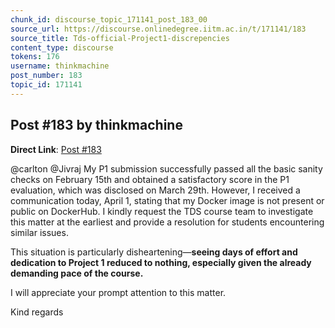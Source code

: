 ```yaml
---
chunk_id: discourse_topic_171141_post_183_00
source_url: https://discourse.onlinedegree.iitm.ac.in/t/171141/183
source_title: Tds-official-Project1-discrepencies
content_type: discourse
tokens: 176
username: thinkmachine
post_number: 183
topic_id: 171141
---
```


## Post #183 by thinkmachine

**Direct Link**: [Post #183](https://discourse.onlinedegree.iitm.ac.in/t/171141/183)

@carlton @Jivraj My P1 submission successfully passed all the basic sanity checks on February 15th and obtained a satisfactory score in the P1 evaluation, which was disclosed on March 29th. However, I received a communication today, April 1, stating that my Docker image is not present or public on DockerHub. I kindly request the TDS course team to investigate this matter at the earliest and provide a resolution for students encountering similar issues.

This situation is particularly disheartening—**seeing days of effort and dedication to Project 1 reduced to nothing, especially given the already demanding pace of the course.**

I will appreciate your prompt attention to this matter.

Kind regards
